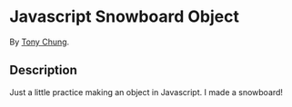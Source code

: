 # Javascript Snowboard Object

By [Tony Chung](https://github.com/tonycchung).

## Description
Just a little practice making an object in Javascript. I made a snowboard!
